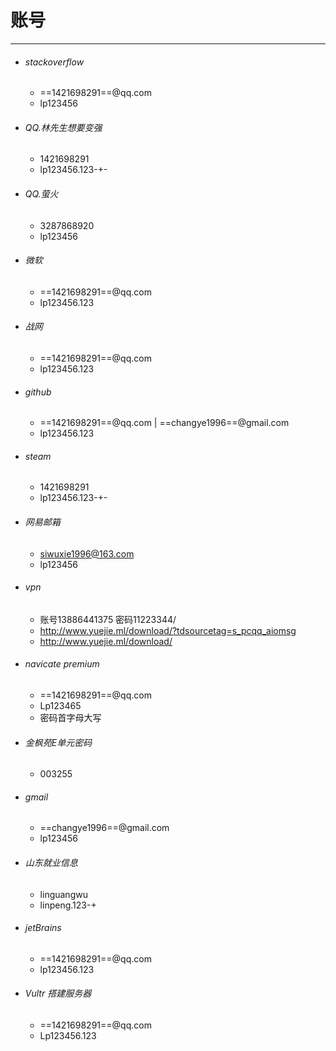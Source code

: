 # 账号
---

- ###### stackoverflow
    - ==1421698291==@qq.com
    - lp123456



- ###### QQ.林先生想要变强
  
    - 1421698291
    - lp123456.123-+-
    
- ###### QQ.萤火
    - 3287868920
    - lp123456



- ###### 微软
    - ==1421698291==@qq.com
    - lp123456.123


- ###### 战网

    - ==1421698291==@qq.com
    - lp123456.123




- ###### github
    - ==1421698291==@qq.com | ==changye1996==@gmail.com
    - lp123456.123
    
- ###### steam
    - 1421698291
    - lp123456.123-+-

- ###### 网易邮箱
    - siwuxie1996@163.com
    - lp123456
    
- ###### vpn
    - 账号13886441375 密码11223344/
    - http://www.yuejie.ml/download/?tdsourcetag=s_pcqq_aiomsg
    - http://www.yuejie.ml/download/
    
- ###### navicate premium
    - ==1421698291==@qq.com
    - Lp123465 
    - 密码首字母大写
    
- ###### 金枫苑E单元密码
    - 003255
    
- ###### gmail
    - ==changye1996==@gmail.com
    - lp123456

- ###### 山东就业信息
    - linguangwu
    - linpeng.123-+

- ###### jetBrains 
    - ==1421698291==@qq.com
    - lp123456.123

- ###### Vultr 搭建服务器
    - ==1421698291==@qq.com
    - Lp123456.123